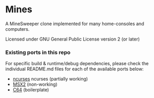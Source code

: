 # Mines
A MineSweeper clone implemented for many home-consoles and computers.

Licensed under GNU General Public License version 2 (or later)

### Existing ports in this repo

For specific build & runtime/debug dependencies, please check the individual README.md files for each of the available ports below:

- [ncurses](platforms/ncurses/README.md) ncurses (partially working)
- [MSX2](platforms/msx2/README.md) (non-working)
- [C64](platforms/c64/README.md) (boilerplate)
